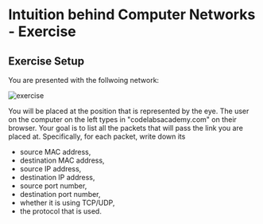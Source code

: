 # Intuition behind Computer Networks - Exercise


## Exercise Setup
You are presented with the follwoing network:

![exercise](https://res.cloudinary.com/clacontent/image/upload/v1668478436/workshops/cn_exercise_g8fddd.png)

You will be placed at the position that is represented by the eye. The user on the computer on the left types in "codelabsacademy.com" on their browser. Your goal is to list all the packets that will pass the link you are placed at. Specifically, for each packet, write down its
* source MAC address,
* destination MAC address,
* source IP address,
* destination IP address,
* source port number,
* destination port number,
* whether it is using TCP/UDP,
* the protocol that is used.


